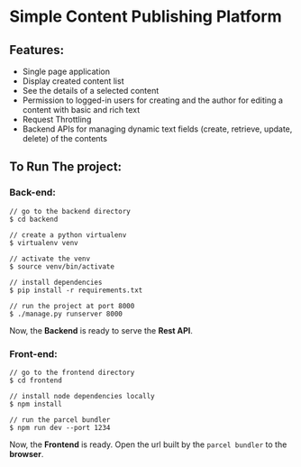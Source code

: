 # Simple Content Publishing Platform


## Features:
- Single page application
- Display created content list
- See the details of a selected content
- Permission to logged-in users for creating and 
the author for editing a content with basic and rich text
- Request Throttling
- Backend APIs for managing dynamic text fields (create, 
retrieve, update, delete) of the contents


## To Run The project:

### Back-end:

```
// go to the backend directory
$ cd backend

// create a python virtualenv
$ virtualenv venv

// activate the venv
$ source venv/bin/activate

// install dependencies
$ pip install -r requirements.txt

// run the project at port 8000
$ ./manage.py runserver 8000
```
Now, the **Backend** is ready to serve the **Rest API**.


### Front-end:
```
// go to the frontend directory
$ cd frontend

// install node dependencies locally
$ npm install

// run the parcel bundler
$ npm run dev --port 1234
```
Now, the **Frontend** is ready. Open the url built by the `parcel bundler` to the **browser**.
